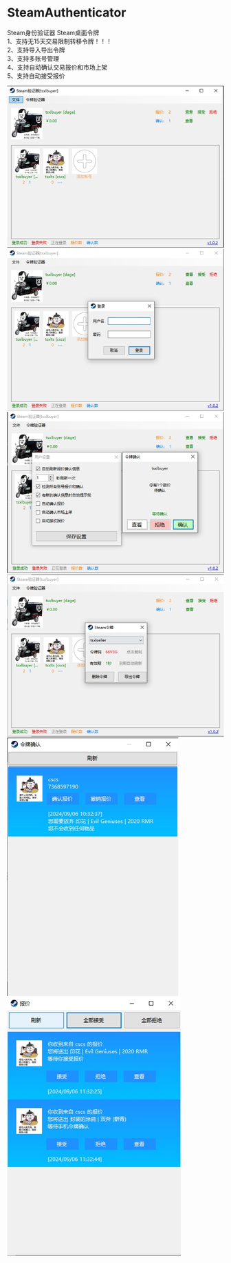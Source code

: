 # SteamAuthenticator
Steam身份验证器 Steam桌面令牌<br>
1、支持无15天交易限制转移令牌！！！<br>
2、支持导入导出令牌<br>
3、支持多账号管理<br>
4、支持自动确认交易报价和市场上架<br>
5、支持自动接受报价<br>

![main](images/main.png)<br>
![login](images/login.png)<br>
![setting](images/setting.png)<br>
![guard](images/guard.png)<br>
![confirmation](images/confirmation.png)<br>
![offer](images/offer.png)<br>
